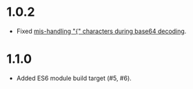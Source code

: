 # 1.0.2

* Fixed [mis-handling "{" characters during base64 decoding](https://github.com/enepomnyaschih/byte-base64/issues/2).

# 1.1.0

* Added ES6 module build target (#5, #6). 
